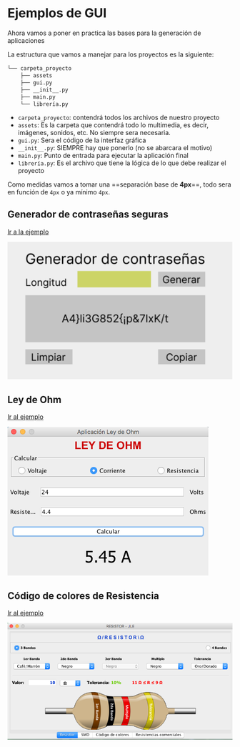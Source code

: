 # Ejemplos de GUI
Ahora vamos a poner en practica las bases para la generación de aplicaciones

La estructura que vamos a manejar para los proyectos es la siguiente:

```
└── carpeta_proyecto
    ├── assets
    ├── gui.py
    ├── __init__.py
    ├── main.py
    └── librería.py
```

- `carpeta_proyecto`: contendrá todos los archivos de nuestro proyecto
- `assets`: Es la carpeta que contendrá todo lo multimedia, es decir, imágenes, sonidos, etc. No siempre sera necesaria.
- `gui.py`: Sera el código de la interfaz gráfica
- `__init__.py`: SIEMPRE hay que ponerlo (no se abarcara el motivo)
- `main.py`: Punto de entrada para ejecutar la aplicación final
- `librería.py`: Es el archivo que tiene la lógica de lo que debe realizar el proyecto

Como medidas vamos a tomar una ==separación base de **4px**==, todo sera en función de `4px` o ya mínimo `4px`.

## Generador de contraseñas seguras

[Ir a la ejemplo](./password_generator/)

[![ui pass generator](imgs/pass_ui.svg)](./password_generator)

## Ley de Ohm

[Ir al ejemplo](./law_ohm/)

![ley de ohm](https://raw.githubusercontent.com/jalmx/Curso-CBTIS-85/master/view.png)


## Código de colores de Resistencia

[Ir al ejemplo](./code_color/)

![código de colores](imgs/app_rest.png)

